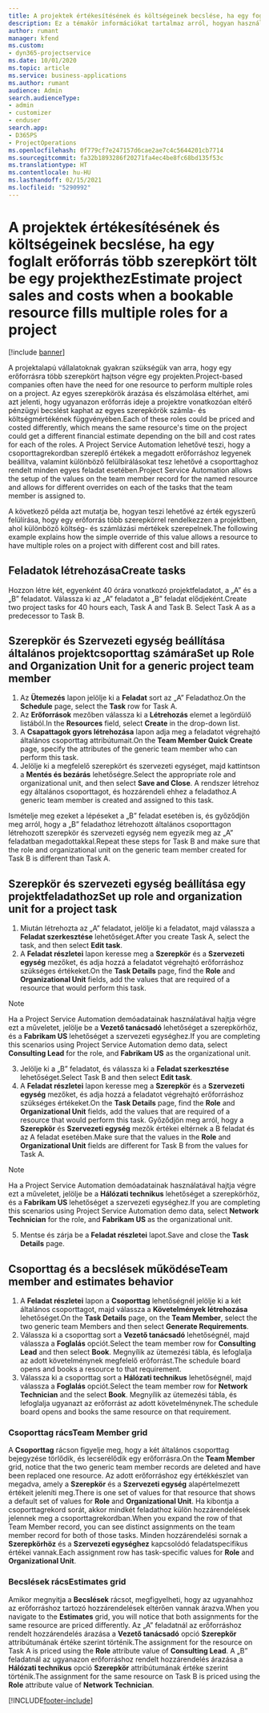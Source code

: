 ```yaml
---
title: A projektek értékesítésének és költségeinek becslése, ha egy foglalt erőforrás több szerepkört tölt be egy projekthez
description: Ez a témakör információkat tartalmaz arról, hogyan használhatók árképzési dimenziók a több szerepkörrel rendelkező erőforrásra vonatkozó árképzés és költségszámítás támogatására.
author: rumant
manager: kfend
ms.custom:
- dyn365-projectservice
ms.date: 10/01/2020
ms.topic: article
ms.service: business-applications
ms.author: rumant
audience: Admin
search.audienceType:
- admin
- customizer
- enduser
search.app:
- D365PS
- ProjectOperations
ms.openlocfilehash: 0f779cf7e247157d6cae2ae7c4c5644201cb7714
ms.sourcegitcommit: fa32b1893286f20271fa4ec4be8fc68bd135f53c
ms.translationtype: HT
ms.contentlocale: hu-HU
ms.lasthandoff: 02/15/2021
ms.locfileid: "5290992"
---
```

# <a name="estimate-project-sales-and-costs-when-a-bookable-resource-fills-multiple-roles-for-a-project"></a><span data-ttu-id="5b509-103">A projektek értékesítésének és költségeinek becslése, ha egy foglalt erőforrás több szerepkört tölt be egy projekthez</span><span class="sxs-lookup"><span data-stu-id="5b509-103">Estimate project sales and costs when a bookable resource fills multiple roles for a project</span></span> 

[!include [banner](../includes/psa-now-project-operations.md)]

<span data-ttu-id="5b509-104">A projektalapú vállalatoknak gyakran szükségük van arra, hogy egy erőforrásra több szerepkört hajtson végre egy projekten.</span><span class="sxs-lookup"><span data-stu-id="5b509-104">Project-based companies often have the need for one resource to perform multiple roles on a project.</span></span> <span data-ttu-id="5b509-105">Az egyes szerepkörök árazása és elszámolása eltérhet, ami azt jelenti, hogy ugyanazon erőforrás ideje a projektre vonatkozóan eltérő pénzügyi becslést kaphat az egyes szerepkörök számla- és költségmértékének függvényében.</span><span class="sxs-lookup"><span data-stu-id="5b509-105">Each of these roles could be priced and costed differently, which means the same resource's time on the project could get a different financial estimate depending on the bill and cost rates for each of the roles.</span></span> <span data-ttu-id="5b509-106">A Project Service Automation lehetővé teszi, hogy a csoporttagrekordban szereplő értékek a megadott erőforráshoz legyenek beállítva, valamint különböző felülbírálásokat tesz lehetővé a csoporttaghoz rendelt minden egyes feladat esetében.</span><span class="sxs-lookup"><span data-stu-id="5b509-106">Project Service Automation allows the setup of the values on the team member record for the named resource and allows for different overrides on each of the tasks that the team member is assigned to.</span></span>

<span data-ttu-id="5b509-107">A következő példa azt mutatja be, hogyan teszi lehetővé az érték egyszerű felülírása, hogy egy erőforrás több szerepkörrel rendelkezzen a projektben, ahol különböző költség- és számlázási mértékek szerepelnek.</span><span class="sxs-lookup"><span data-stu-id="5b509-107">The following example  explains how the simple override of this value allows a resource to have multiple roles on a project with different cost and bill rates.</span></span>

## <a name="create-tasks"></a><span data-ttu-id="5b509-108">Feladatok létrehozása</span><span class="sxs-lookup"><span data-stu-id="5b509-108">Create tasks</span></span>
<span data-ttu-id="5b509-109">Hozzon létre két, egyenként 40 órára vonatkozó projektfeladatot, a „A” és a „B” feladatot. Válassza ki az „A” feladatot a „B” feladat elődjeként.</span><span class="sxs-lookup"><span data-stu-id="5b509-109">Create two project tasks for 40 hours each, Task A and Task B. Select Task A as a predecessor to Task B.</span></span>

## <a name="set-up-role-and-organization-unit-for-a-generic-project-team-member"></a><span data-ttu-id="5b509-110">Szerepkör és Szervezeti egység beállítása általános projektcsoporttag számára</span><span class="sxs-lookup"><span data-stu-id="5b509-110">Set up Role and Organization Unit for a generic project team member</span></span>

1. <span data-ttu-id="5b509-111">Az **Ütemezés** lapon jelölje ki a **Feladat** sort az „A” Feladathoz.</span><span class="sxs-lookup"><span data-stu-id="5b509-111">On the **Schedule** page, select the **Task** row for Task A.</span></span> 
2. <span data-ttu-id="5b509-112">Az **Erőforrások** mezőben válassza ki a **Létrehozás** elemet a legördülő listából.</span><span class="sxs-lookup"><span data-stu-id="5b509-112">In the **Resources** field, select **Create** in the drop-down list.</span></span>
3. <span data-ttu-id="5b509-113">A **Csapattagok gyors létrehozása** lapon adja meg a feladatot végrehajtó általános csoporttag attribútumait.</span><span class="sxs-lookup"><span data-stu-id="5b509-113">On the **Team Member Quick Create** page, specify the attributes of the generic team member who can perform this task.</span></span>
4. <span data-ttu-id="5b509-114">Jelölje ki a megfelelő szerepkört és szervezeti egységet, majd kattintson a **Mentés és bezárás** lehetőségre.</span><span class="sxs-lookup"><span data-stu-id="5b509-114">Select the appropriate role and organizational unit, and then select **Save and Close**.</span></span> <span data-ttu-id="5b509-115">A rendszer létrehoz egy általános csoporttagot, és hozzárendeli ehhez a feladathoz.</span><span class="sxs-lookup"><span data-stu-id="5b509-115">A generic team member is created and assigned to this task.</span></span> 

<span data-ttu-id="5b509-116">Ismételje meg ezeket a lépéseket a „B” feladat esetében is, és győződjön meg arról, hogy a „B” feladathoz létrehozott általános csoporttagon létrehozott szerepkör és szervezeti egység nem egyezik meg az „A” feladatban megadottakkal.</span><span class="sxs-lookup"><span data-stu-id="5b509-116">Repeat these steps for Task B and make sure that the role and organizational unit on the generic team member created for Task B is different than Task A.</span></span> 

## <a name="set-up-role-and-organization-unit-for-a-project-task"></a><span data-ttu-id="5b509-117">Szerepkör és szervezeti egység beállítása egy projektfeladathoz</span><span class="sxs-lookup"><span data-stu-id="5b509-117">Set up role and organization unit for a project task</span></span>

1. <span data-ttu-id="5b509-118">Miután létrehozta az „A” feladatot, jelölje ki a feladatot, majd válassza a **Feladat szerkesztése** lehetőséget.</span><span class="sxs-lookup"><span data-stu-id="5b509-118">After you create Task A, select the task, and then select **Edit task**.</span></span>
2. <span data-ttu-id="5b509-119">A **Feladat részletei** lapon keresse meg a **Szerepkör** és a **Szervezeti egység** mezőket, és adja hozzá a feladatot végrehajtó erőforráshoz szükséges értékeket.</span><span class="sxs-lookup"><span data-stu-id="5b509-119">On the **Task Details** page, find the **Role** and **Organizational Unit** fields, add the values that are required of a resource that would perform this task.</span></span> 

  > [!NOTE]
  > <span data-ttu-id="5b509-120">Ha a Project Service Automation demóadatainak használatával hajtja végre ezt a műveletet, jelölje be a **Vezető tanácsadó** lehetőséget a szerepkörhöz, és a **Fabrikam US** lehetőséget a szervezeti egységhez.</span><span class="sxs-lookup"><span data-stu-id="5b509-120">If you are completing this scenarios using Project Service Automation demo data, select **Consulting Lead** for the role, and **Fabrikam US** as the organizational unit.</span></span>

3. <span data-ttu-id="5b509-121">Jelölje ki a „B” feladatot, és válassza ki a **Feladat szerkesztése** lehetőséget.</span><span class="sxs-lookup"><span data-stu-id="5b509-121">Select Task B and then select **Edit task**.</span></span>
4. <span data-ttu-id="5b509-122">A **Feladat részletei** lapon keresse meg a **Szerepkör** és a **Szervezeti egység** mezőket, és adja hozzá a feladatot végrehajtó erőforráshoz szükséges értékeket.</span><span class="sxs-lookup"><span data-stu-id="5b509-122">On the **Task Details** page, find the **Role** and **Organizational Unit** fields, add the values that are required of a resource that would perform this task.</span></span> <span data-ttu-id="5b509-123">Győződjön meg arról, hogy a **Szerepkör** és **Szervezeti egység** mezők értékei eltérnek a B feladat és az A feladat esetében.</span><span class="sxs-lookup"><span data-stu-id="5b509-123">Make sure that the values in the **Role** and **Organizational Unit** fields are different for Task B from the values for Task A.</span></span> 

  > [!NOTE]
  > <span data-ttu-id="5b509-124">Ha a Project Service Automation demóadatainak használatával hajtja végre ezt a műveletet, jelölje be a **Hálózati technikus** lehetőséget a szerepkörhöz, és a **Fabrikam US** lehetőséget a szervezeti egységhez.</span><span class="sxs-lookup"><span data-stu-id="5b509-124">If you are completing this scenarios using Project Service Automation demo data, select **Network Technician** for the role, and **Fabrikam US** as the organizational unit.</span></span>

5. <span data-ttu-id="5b509-125">Mentse és zárja be a **Feladat részletei** lapot.</span><span class="sxs-lookup"><span data-stu-id="5b509-125">Save and close the **Task Details** page.</span></span> 

## <a name="team-member-and-estimates-behavior"></a><span data-ttu-id="5b509-126">Csoporttag és a becslések működése</span><span class="sxs-lookup"><span data-stu-id="5b509-126">Team member and estimates behavior</span></span> 

1. <span data-ttu-id="5b509-127">A **Feladat részletei** lapon a **Csoporttag** lehetőségnél jelölje ki a két általános csoporttagot, majd válassza a **Követelmények létrehozása** lehetőséget.</span><span class="sxs-lookup"><span data-stu-id="5b509-127">On the **Task Details** page, on the **Team Member**, select the two generic team Members and then select **Generate Requirements**.</span></span> 
2. <span data-ttu-id="5b509-128">Válassza ki a csoporttag sort a **Vezető tanácsadó** lehetőségnél, majd válassza a **Foglalás** opciót.</span><span class="sxs-lookup"><span data-stu-id="5b509-128">Select the team member row for **Consulting Lead** and then select **Book**.</span></span> <span data-ttu-id="5b509-129">Megnyílik az ütemezési tábla, és lefoglalja az adott követelménynek megfelelő erőforrást.</span><span class="sxs-lookup"><span data-stu-id="5b509-129">The schedule board opens and books a resource to that requirement.</span></span>
3. <span data-ttu-id="5b509-130">Válassza ki a csoporttag sort a **Hálózati technikus** lehetőségnél, majd válassza a **Foglalás** opciót.</span><span class="sxs-lookup"><span data-stu-id="5b509-130">Select the team member row for **Network Technician** and the select **Book**.</span></span> <span data-ttu-id="5b509-131">Megnyílik az ütemezési tábla, és lefoglalja ugyanazt az erőforrást az adott követelménynek.</span><span class="sxs-lookup"><span data-stu-id="5b509-131">The schedule board opens and books the same resource on that requirement.</span></span>

### <a name="team-member-grid"></a><span data-ttu-id="5b509-132">Csoporttag rács</span><span class="sxs-lookup"><span data-stu-id="5b509-132">Team Member grid</span></span> 
<span data-ttu-id="5b509-133">A **Csoporttag** rácson figyelje meg, hogy a két általános csoporttag bejegyzése törlődik, és lecserélődik egy erőforrásra.</span><span class="sxs-lookup"><span data-stu-id="5b509-133">On the **Team Member** grid, notice that the two generic team member records are deleted and have been replaced one resource.</span></span> <span data-ttu-id="5b509-134">Az adott erőforráshoz egy értékkészlet van megadva, amely a **Szerepkör** és a **Szervezeti egység** alapértelmezett értékeit jeleníti meg.</span><span class="sxs-lookup"><span data-stu-id="5b509-134">There is one set of values for that resource that shows a default set of values for **Role** and **Organizational Unit**.</span></span>
<span data-ttu-id="5b509-135">Ha kibontja a csoporttagrekord sorát, akkor mindkét feladathoz külön hozzárendelések jelennek meg a csoporttagrekordban.</span><span class="sxs-lookup"><span data-stu-id="5b509-135">When you expand the row of that Team Member record, you can see distinct assignments on the team member record for both of those tasks.</span></span> <span data-ttu-id="5b509-136">Minden hozzárendelési sornak a **Szerepkörhöz** és a **Szervezeti egységhez** kapcsolódó feladatspecifikus értékei vannak.</span><span class="sxs-lookup"><span data-stu-id="5b509-136">Each assignment row has task-specific values for **Role** and **Organizational Unit**.</span></span> 

### <a name="estimates-grid"></a><span data-ttu-id="5b509-137">Becslések rács</span><span class="sxs-lookup"><span data-stu-id="5b509-137">Estimates grid</span></span> 
<span data-ttu-id="5b509-138">Amikor megnyitja a **Becslések** rácsot, megfigyelheti, hogy az ugyanahhoz az erőforráshoz tartozó hozzárendelések eltérően vannak árazva.</span><span class="sxs-lookup"><span data-stu-id="5b509-138">When you navigate to the **Estimates** grid, you will notice that both assignments for the same resource are priced differently.</span></span>
<span data-ttu-id="5b509-139">Az „A” feladatnál az erőforráshoz rendelt hozzárendelés árazása a **Vezető tanácsadó** opció **Szerepkör** attribútumának értéke szerint történik.</span><span class="sxs-lookup"><span data-stu-id="5b509-139">The assignment for the resource on Task A is priced using the **Role** attribute value of **Consulting Lead**.</span></span> <span data-ttu-id="5b509-140">A „B” feladatnál az ugyanazon erőforráshoz rendelt hozzárendelés árazása a **Hálózati technikus** opció **Szerepkör** attribútumának értéke szerint történik.</span><span class="sxs-lookup"><span data-stu-id="5b509-140">The assignment for the same resource on Task B is priced using the **Role** attribute value of **Network Technician**.</span></span>



[!INCLUDE[footer-include](../includes/footer-banner.md)]
